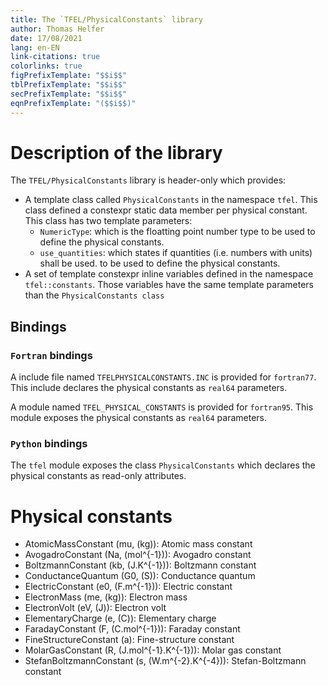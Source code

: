 ```yaml
---
title: The `TFEL/PhysicalConstants` library
author: Thomas Helfer
date: 17/08/2021
lang: en-EN
link-citations: true
colorlinks: true
figPrefixTemplate: "$$i$$"
tblPrefixTemplate: "$$i$$"
secPrefixTemplate: "$$i$$"
eqnPrefixTemplate: "($$i$$)"
---
```


# Description of the library

The `TFEL/PhysicalConstants` library is header-only which provides:

- A template class called `PhysicalConstants` in the namespace `tfel`. This class defined a constexpr static data member per physical constant. This class has two template parameters:
    - `NumericType`: which is the floatting point number type
      to be used to define the physical constants.
    - `use_quantities`: which states if quantities (i.e. numbers
       with units) shall be used.
      to be used to define the physical constants.
- A set of template constexpr inline variables defined in the
  namespace `tfel::constants`. Those variables have the same
  template parameters than the `PhysicalConstants class`

## Bindings

### `Fortran` bindings

A include file named `TFELPHYSICALCONSTANTS.INC` is provided for `fortran77`. This include declares the physical constants as `real64` parameters.

A module named `TFEL_PHYSICAL_CONSTANTS` is provided for `fortran95`. This module exposes the physical constants as `real64` parameters.

### `Python` bindings

The `tfel` module exposes the class `PhysicalConstants` which declares the physical constants as read-only attributes.

# Physical constants

- AtomicMassConstant (mu, \(kg\)): Atomic mass constant
- AvogadroConstant (Na, \(mol^{-1}\)): Avogadro constant
- BoltzmannConstant (kb, \(J.K^{-1}\)): Boltzmann constant
- ConductanceQuantum (G0, \(S\)): Conductance quantum
- ElectricConstant (e0, \(F.m^{-1}\)): Electric constant
- ElectronMass (me, \(kg\)): Electron mass
- ElectronVolt (eV, \(J\)): Electron volt
- ElementaryCharge (e, \(C\)): Elementary charge
- FaradayConstant (F, \(C.mol^{-1}\)): Faraday constant
- FineStructureConstant (a): Fine-structure constant
- MolarGasConstant (R, \(J.mol^{-1}.K^{-1}\)): Molar gas constant
- StefanBoltzmannConstant (s, \(W.m^{-2}.K^{-4}\)): Stefan-Boltzmann constant
